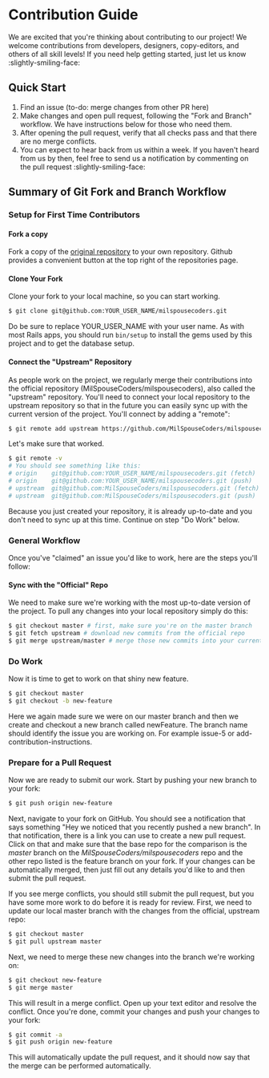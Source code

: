 # Contribution Guide

We are excited that you're thinking about contributing to our project! We
welcome contributions from developers, designers, copy-editors, and others of
all skill levels! If you need help getting started, just let us know :slightly-smiling-face:

## Quick Start

1. Find an issue (to-do: merge changes from other PR here)
2. Make changes and open pull request, following the "Fork and Branch" workflow.
   We have instructions below for those who need them.
3. After opening the pull request, verify that all checks pass and that there
   are no merge conflicts.
4. You can expect to hear back from us within a week. If you haven't heard from
   us by then, feel free to send us a notification by commenting on the pull
   request :slightly-smiling-face:

## Summary of Git Fork and Branch Workflow

### Setup for First Time Contributors

#### Fork a copy
Fork a copy  of the [original
repository](https://github.com/MilSpouseCoders/milspousecoders) to your own
repository. Github provides a convenient button at the top right of the
repositories page.

#### Clone Your Fork
Clone your fork to your local machine, so you can start working.

```bash
$ git clone git@github.com:YOUR_USER_NAME/milspousecoders.git
```

Do be sure to replace YOUR_USER_NAME with your user name. As with most Rails
apps, you should run `bin/setup` to install the gems used by this project and to
get the database setup.

#### Connect the "Upstream" Repository

As people work on the project, we regularly merge their contributions into the
official repository (MilSpouseCoders/milspousecoders), also called the
"upstream" repository. You'll need to connect your local repository to the
upstream repository so that in the future you can easily sync up with the
current version of the project. You'll connect by adding a "remote":

```bash
$ git remote add upstream https://github.com/MilSpouseCoders/milspousecoders.git
```

Let's make sure that worked.

```bash
$ git remote -v
# You should see something like this:
# origin	git@github.com:YOUR_USER_NAME/milspousecoders.git (fetch)
# origin	git@github.com:YOUR_USER_NAME/milspousecoders.git (push)
# upstream	git@github.com:MilSpouseCoders/milspousecoders.git (fetch)
# upstream	git@github.com:MilSpouseCoders/milspousecoders.git (push)
```

Because you just created your repository, it is already up-to-date and you don't
need to sync up at this time. Continue on step "Do Work" below.

### General Workflow

Once you've "claimed" an issue you'd like to work, here are the steps you'll
follow:

#### Sync with the "Official" Repo

We need to make sure we're working with the most up-to-date version of the
project. To pull any changes into your local repository simply do this:

```bash
$ git checkout master # first, make sure you're on the master branch
$ git fetch upstream # download new commits from the official repo
$ git merge upstream/master # merge those new commits into your current branch
```

### Do Work
Now it is time to get to work on that shiny new feature.

```bash
$ git checkout master
$ git checkout -b new-feature
```

Here we again made sure we were on our master branch and then we create and
checkout a new branch called newFeature. The branch name should identify the
issue you are working on. For example issue-5 or add-contribution-instructions.

### Prepare for a Pull Request
Now we are ready to submit our work. Start by pushing your new branch to your
fork:

```bash
$ git push origin new-feature
```

Next, navigate to your fork on GitHub. You should see a notification that says
something "Hey we noticed that you recently pushed a new branch". In that
notification, there is a link you can use to create a new pull request. Click on
that and make sure that the base repo for the comparison is the *master* branch
on the *MilSpouseCoders/milspousecoders* repo and the other repo listed is the
feature branch on your fork. If your changes can be automatically merged, then
just fill out any details you'd like to and then submit the pull request.

If you see merge conflicts, you should still submit the pull request, but you
have some more work to do before it is ready for review. First, we need to
update our local master branch with the changes from the official, upstream
repo:

```bash
$ git checkout master
$ git pull upstream master
```

Next, we need to merge these new changes into the branch we're working on:

```bash
$ git checkout new-feature
$ git merge master
```

This will result in a merge conflict. Open up your text editor and resolve the
conflict. Once you're done, commit your changes and push your changes to your
fork:

```bash
$ git commit -a
$ git push origin new-feature
```

This will automatically update the pull request, and it should now say that the
merge can be performed automatically.
